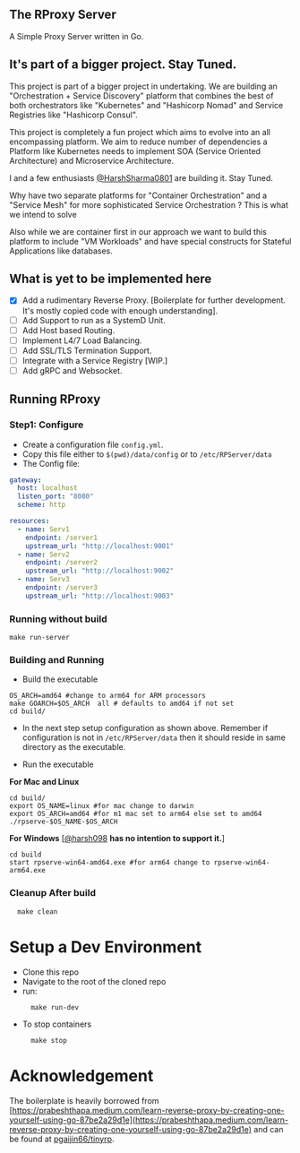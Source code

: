 ## The RProxy Server

A Simple Proxy Server written in Go.

## It's part of a bigger project. Stay Tuned.


This project is part of a bigger project in undertaking. We are building an "Orchestration + Service Discovery" platform that combines the best of both orchestrators like "Kubernetes" and "Hashicorp Nomad" and Service Registries like "Hashicorp Consul".

This project is completely a fun project which aims to evolve into an all encompassing platform. We aim to reduce number of dependencies a Platform like Kubernetes needs to implement SOA (Service Oriented Architecture) and Microservice Architecture.

I and a few enthusiasts [@HarshSharma0801](https://github.com/HarshSharma0801) are building it. Stay Tuned.

Why have two separate platforms for "Container Orchestration" and a "Service Mesh" for more sophisticated Service Orchestration ? 
This is what we intend to solve

Also while we are container first in our approach we want to build this platform to include "VM Workloads" and have special constructs for Stateful Applications like databases.


## What is yet to be implemented here

- [X] Add a rudimentary Reverse Proxy. [Boilerplate for further development. It's mostly copied code with enough understanding].
- [ ] Add Support to run as a SystemD Unit.
- [ ] Add Host based Routing.
- [ ] Implement L4/7 Load Balancing.
- [ ] Add SSL/TLS Termination Support.
- [ ] Integrate with a Service Registry [WIP.]
- [ ] Add gRPC and Websocket.

## Running RProxy

### Step1: Configure
- Create a configuration file `config.yml`.
- Copy this file either to `$(pwd)/data/config` or to `/etc/RPServer/data`
- The Config file:  
```yaml
gateway:
  host: localhost
  listen_port: "8080"
  scheme: http

resources:
  - name: Serv1
    endpoint: /server1
    upstream_url: "http://localhost:9001"
  - name: Serv2
    endpoint: /server2
    upstream_url: "http://localhost:9002"
  - name: Serv3
    endpoint: /server3
    upstream_url: "http://localhost:9003"
```

### Running without build
```
make run-server
```

### Building and Running
- Build the executable
```
OS_ARCH=amd64 #change to arm64 for ARM processors
make GOARCH=$OS_ARCH  all # defaults to amd64 if not set
cd build/
```  
- In the next step setup configuration as shown above. Remember if configuration is not in `/etc/RPServer/data` then it should reside in same directory as the executable.

- Run the executable

__For Mac and Linux__

```
cd build/
export OS_NAME=linux #for mac change to darwin
export OS_ARCH=amd64 #for m1 mac set to arm64 else set to amd64
./rpserve-$OS_NAME-$OS_ARCH
```  
  
__For Windows__ [[@harsh098](https://github.com/harsh098) **has no intention to support it.**]  

```
cd build
start rpserve-win64-amd64.exe #for arm64 change to rpserve-win64-arm64.exe
```

### Cleanup After build
```
  make clean
```

# Setup a Dev Environment
- Clone this repo
- Navigate to the root of the cloned repo
- run:
  ```
    make run-dev
  ```
- To stop containers
  ```
    make stop
  ```

# Acknowledgement
The boilerplate is heavily borrowed from [https://prabeshthapa.medium.com/learn-reverse-proxy-by-creating-one-yourself-using-go-87be2a29d1e](https://prabeshthapa.medium.com/learn-reverse-proxy-by-creating-one-yourself-using-go-87be2a29d1e) and can be found at [pgaijin66/tinyrp](https://github.com/pgaijin66/tinyrp).
